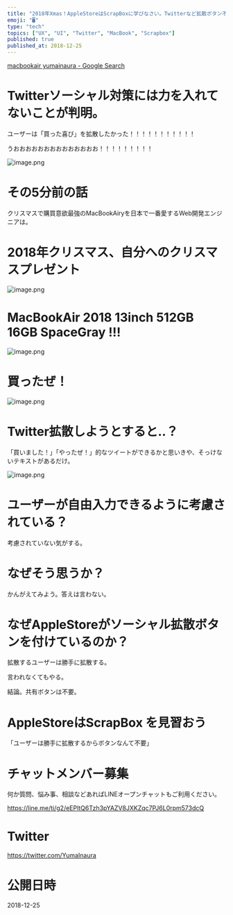 ```yaml
---
title: "2018年Xmas！AppleStoreはScrapBoxに学びなさい。Twitterなど拡散ボタン不要論"
emoji: "🖥"
type: "tech"
topics: ["UX", "UI", "Twitter", "MacBook", "Scrapbox"]
published: true
published_at: 2018-12-25
---
```


[macbookair yumainaura - Google Search](https://www.google.co.jp/search?q=macbookair+yumainaura&oq=macbookair+yumainaura&aqs=chrome..69i57j69i60l3.5353j0j7&sourceid=chrome&ie=UTF-8)

# Twitterソーシャル対策には力を入れてないことが判明。

ユーザーは「買った喜び」を拡散したかった！！！！！！！！！！！

うおおおおおおおおおおおおおお！！！！！！！！！

![image.png](https://qiita-image-store.s3.amazonaws.com/0/89618/a5800ab7-921d-c415-692c-4f5c3471c92d.png)

# その5分前の話

クリスマスで購買意欲最強のMacBookAiryを日本で一番愛するWeb開発エンジニアは。

# 2018年クリスマス、自分へのクリスマスプレゼント

![image.png](https://qiita-image-store.s3.amazonaws.com/0/89618/6454ac7d-d5a3-d907-95ae-7caf50d4e772.png)

# MacBookAir 2018 13inch 512GB 16GB SpaceGray !!!

![image.png](https://qiita-image-store.s3.amazonaws.com/0/89618/62fee46c-164f-9d3d-944d-2d24e288e18d.png)

# 買ったぜ！

![image.png](https://qiita-image-store.s3.amazonaws.com/0/89618/906d5bad-208c-2c79-cca4-12ac14a15ba9.png)


# Twitter拡散しようとすると‥？

「買いました！」「やったぜ！」的なツイートができるかと思いきや、そっけないテキストがあるだけ。

![image.png](https://qiita-image-store.s3.amazonaws.com/0/89618/2650afd6-55f1-cbec-cef0-cb33b3cea25f.png)

# ユーザーが自由入力できるように考慮されている？

考慮されていない気がする。

# なぜそう思うか？

かんがえてみよう。答えは言わない。

# なぜAppleStoreがソーシャル拡散ボタンを付けているのか？

拡散するユーザーは勝手に拡散する。

言われなくてもやる。

結論。共有ボタンは不要。

# AppleStoreはScrapBox を見習おう

「ユーザーは勝手に拡散するからボタンなんて不要」









<!-- Update From Qiita API -->

# チャットメンバー募集


何か質問、悩み事、相談などあればLINEオープンチャットもご利用ください。

https://line.me/ti/g2/eEPltQ6Tzh3pYAZV8JXKZqc7PJ6L0rpm573dcQ





# Twitter


https://twitter.com/YumaInaura


<!-- Update From Qiita API -->



# 公開日時

2018-12-25
